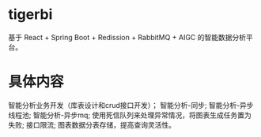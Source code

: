 # tigerbi
基于 React + Spring Boot + Redission + RabbitMQ + AIGC 的智能数据分析平台。
# 具体内容
智能分析业务开发（库表设计和crud接口开发）；
智能分析-同步;
智能分析-异步线程池;
智能分析-异步mq;
使用死信队列来处理异常情况，将图表生成任务置为失败;
接口限流;
图表数据分表存储，提高查询灵活性。

